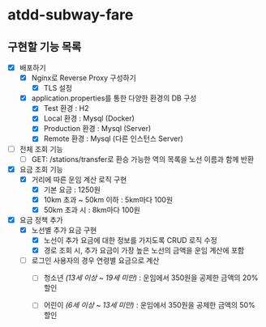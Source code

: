 # atdd-subway-fare

## 구현할 기능 목록
- [x] 배포하기
    - [x] Nginx로 Reverse Proxy 구성하기
        - [x] TLS 설정
    - [x] application.properties를 통한 다양한 환경의 DB 구성
        - [x] Test 환경 : H2
        - [x] Local 환경 : Mysql (Docker)
        - [x] Production 환경 : Mysql (Server)
        - [x] Remote 환경 : Mysql (다른 인스턴스 Server)

- [ ] 전체 조회 기능
    - [ ] GET: /stations/transfer로 환승 가능한 역의 목록을 노선 이름과 함께 반환

- [x] 요금 조회 기능
    - [x] 거리에 따른 운임 계산 로직 구현
        - [x] 기본 요금 : 1250원
        - [x] 10km 초과 ~ 50km 이하 : 5km마다 100원
        - [x] 50km 초과 시 : 8km마다 100원

- [x] 요금 정책 추가
    - [x] 노선별 추가 요금 구현
        - [x] 노선이 추가 요금에 대한 정보를 가지도록 CRUD 로직 수정
        - [x] 경로 조회 시, 추가 요금이 가장 높은 노선의 금액을 운임 계산에 포함
    - [ ] 로그인 사용자의 경우 연령별 요금으로 계산
        - [ ] 청소년 *(13세 이상 ~ 19세 미만)* : 운임에서 350원을 공제한 금액의 20% 할인
        - [ ] 어린이 *(6세 이상 ~ 13세 미만)* : 운임에서 350원을 공제한 금액의 50% 할인
        